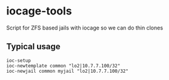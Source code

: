 # iocage-tools
Script for ZFS based jails with iocage so we can do thin clones

## Typical usage

```
ioc-setup
ioc-newtemplate common "lo2|10.7.7.100/32"
ioc-newjail common myjail "lo2|10.7.7.100/32"
```
